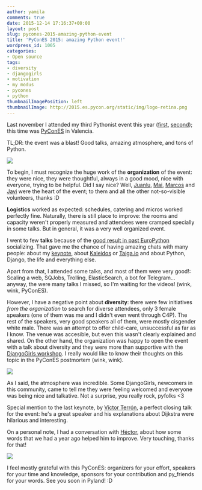 ```yaml
---
author: yamila
comments: true
date: 2015-12-14 17:16:37+00:00
layout: post
slug: pycones-2015-amazing-python-event
title: 'PyConES 2015: amazing Python event!'
wordpress_id: 1005
categories:
- Open source
tags:
- diversity
- djangogirls
- motivation
- my modus
- pycones
- python
thumbnailImagePosition: left
thumbnailImage: http://2015.es.pycon.org/static/img/logo-retina.png
---
```


Last november I attended my third Pythonist event this year ([first](http://2015.djangocon.eu/), [second](http://moduslaborandi.net/europython-2015/)); this time was [PyConES](http://2015.es.pycon.org) in Valencia.

TL;DR: the event was a blast! Good talks, amazing atmosphere, and tons of Python.

<!--more-->


![](http://2015.es.pycon.org/static/img/logo-retina.png)




To begin, I must recognize the huge work of the **organization** of the event: they were nice, they were thoughtful, always in a good mood, nice with everyone, trying to be helpful. Did I say nice? Well, [Juanlu](http://twitter.com/astrojuanlu), [Mai](http://twitter.com/maidotgimenez), [Marcos](http://twitter.com//cyberslas) and [Javi](http://twitter.com/javipalanca) were the heart of the event; to them and all the other not-so-visible volunteers, thanks :D

**Logistics** worked as expected: schedules, catering and micros worked perfectly fine. Naturally, there is still place to improve: the rooms and capacity weren't properly measured and attendees were cramped specially in some talks. But in general, it was a very well organized event.

I went to few **talks** because of the [good result in past EuroPython](http://moduslaborandi.net/europython-2015/) socializing. That gave me the chance of having amazing chats with many people: about my [keynote](http://moduslaborandi.net/pycones-2015-and-a-keynote-the-power-of-a-story/), about [Kaleidos](http://kaleidos.net) or [Taiga.io](http://taiga.io) and about Python, Django, the life and everything else.

Apart from that, I attended some talks, and most of them were very good!: Scaling a web, SQJobs, Trolling, ElasticSearch, a bot for Telegram... anyway, the were many talks I missed, so I'm waiting for the videos! (wink, wink, PyConES).

However, I have a negative point about **diversity**: there were few initiatives _from the organization_ to search for diverse attendees, only 3 female speakers (one of them was me and I didn't even went through C4P). The rest of the speakers, very good speakers all of them, were mostly cisgender white male. There was an attempt to offer child-care, unsuccessful as far as I know. The venue was accesible, but even this wasn't clearly explained and shared. On the other hand, the organization was happy to open the event with a talk about diversity and they were more than supportive with the [DjangoGirls workshop](http://moduslaborandi.net/pycones-2015-djangogirls-workshop/). I really would like to know their thoughts on this topic in the PyConES postmortem (wink, wink).

![](https://c2.staticflickr.com/6/5652/23453172860_7f6f266960_c.jpg)

As I said, the atmosphere was incredible. Some DjangoGirls, newcomers in this community, came to tell me they were feeling welcomed and everyone was being nice and talkative. Not a surprise, you really rock, pyfolks <3

Special mention to the last keynote, by [Víctor Terrón](http://twitter.com/pyctor), a perfect closing talk for the event: he's a great speaker and his explanations about Dijkstra were hilarious and interesting.

On a personal note, I had a conversation with [Héctor](https://twitter.com/monobotBlog), about how some words that we had a year ago helped him to improve. Very touching, thanks for that!

![](https://c2.staticflickr.com/6/5814/23748816035_733b1a526a_c.jpg)

I feel mostly grateful with this PyConES: organizers for your effort, speakers for your time and knowledge, sponsors for your contribution and py_friends for your words. See you soon in Pyland! :D

